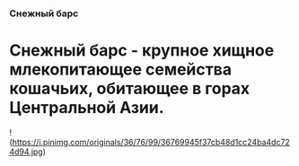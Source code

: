 ### Снежный барс

# Снежный барс - крупное хищное млекопитающее семейства кошачьих, обитающее в горах Центральной Азии.

!(https://i.pinimg.com/originals/36/76/99/36769945f37cb48d1cc24ba4dc724d94.jpg)
